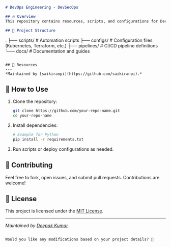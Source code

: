 ```markdown
# DevOps Engineering - DevSecOps

## 🔥 Overview
This repository contains resources, scripts, and configurations for DevOps and DevSecOps practices.

## 📂 Project Structure
```
.
├── scripts/          # Automation scripts
├── configs/         # Configuration files (Kubernetes, Terraform, etc.)
├── pipelines/       # CI/CD pipeline definitions
└── docs/           # Documentation and guides
```

## 🔗 Resources
---
*Maintained by [saikiranpi](https://github.com/saikiranpi).*
```

## 🚀 How to Use
1. Clone the repository:
   ```bash
   git clone https://github.com/your-repo-name.git
   cd your-repo-name
   ```
2. Install dependencies:
   ```bash
   # Example for Python
   pip install -r requirements.txt
   ```
3. Run scripts or deploy configurations as needed.

## 📌 Contributing
Feel free to fork, open issues, and submit pull requests. Contributions are welcome!

## 📜 License
This project is licensed under the [MIT License](LICENSE).

---
*Maintained by [Deepak Kumar](https://github.com/Deepak17460).*
```

Would you like any modifications based on your project details? 🚀
